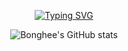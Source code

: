 
<div align = "center">
    
[![Typing SVG](https://readme-typing-svg.demolab.com?font=Fira+Code&pause=1000&color=A1A1A1&width=435&lines=%F0%9F%99%8C+Hello!+I'm+Bonghee+FrontEnd+Developer)](https://git.io/typing-svg)


![Bonghee's GitHub stats](https://github-readme-stats-git-masterrstaa-rickstaa.vercel.app/api?username=hae8064&&show_icons=true&theme=dark&text_color=A1A1A1)
</div>



